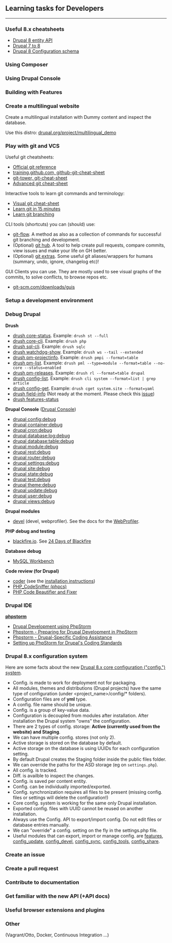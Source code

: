 ## Learning tasks for Developers
-----------------------------------

### Useful 8.x cheatsheets

 - [Drupal 8 entity API](http://wizzlern.nl/sites/wizzlern.nl/files/artikel/drupal-content-entity-8.0.pdf)
 - [Drupal 7 to 8](http://nuvole.org/sites/default/files/Drupal-7-to-Drupal-8-Cheatsheet.pdf)
 - [Drupal 8 Configuration schema](http://hojtsy.hu/files/ConfigSchemaCheatSheet1.5.pdf)

### Using Composer

### Using Drupal Console

### Building with Features

### Create a multilingual website
Create a multilingual installation with Dummy content and inspect the database.

Use this distro: [drupal.org/project/multilingual_demo](https://www.drupal.org/project/multilingual_demo)

### Play with git and VCS

Useful git cheatsheets:

 - [Official git reference](https://git-scm.com/docs)
 - [training.github.com, github-git-cheat-sheet](https://training.github.com/kit/downloads/github-git-cheat-sheet.pdf)
 - [git-tower, git-cheat-sheet](https://www.git-tower.com/blog/git-cheat-sheet/)
 - [Advanced git cheat-sheet](http://www.cheat-sheets.org/saved-copy/git-cheat-sheet.pdf)

Interactive tools to learn git commands and terminology:

 - [Visual git cheat-sheet](http://ndpsoftware.com/git-cheatsheet.html)
 - [Learn git in 15 minutes](https://try.github.io)
 - [Learn git branching](http://pcottle.github.io/learnGitBranching/)

CLI tools (shortcuts) you can (should) use:

 - [git-flow](https://github.com/nvie/gitflow). A method as also as a collection of commands for successful git branching and development.
 - (Optional) [git hub](https://hub.github.com/). A tool to help create pull requests, compare commits, view issues and make your life on GH better.
 - (Optional) [git extras](https://github.com/tj/git-extras). Some useful git aliases/wrappers for humans (summary, undo, ignore, changelog etc)!

GUI Clients you can use. They are mostly used to see visual graphs of the commits, to solve conflicts, to browse repos etc.
 - [git-scm.com/downloads/guis](https://git-scm.com/downloads/guis)

### Setup a development environment

### Debug Drupal

**Drush**

 - [drush core-status](http://drushcommands.com/drush-8x/core/core-status/). Example: ```drush st --full```
 - [drush core-cli](http://drushcommands.com/drush-8x/core/core-cli/). Example: ```drush php```
 - [drush sql-cli](http://drushcommands.com/drush-8x/sql/sql-cli/). Example: ```drush sqlc```
 - [drush watchdog-show](http://drushcommands.com/drush-8x/watchdog/watchdog-show/). Example: ```drush ws --tail --extended```
 - [drush pm-projectinfo](http://drushcommands.com/drush-8x/pm/pm-projectinfo/). Example: ```drush pmpi --format=table```
 - [drush pm-list](http://drushcommands.com/drush-8x/pm/pm-list/). Example: ```drush pml --type=module --format=table --no-core --status=enabled```
 - [drush pm-releases](http://drushcommands.com/drush-8x/pm/pm-releases/). Example: ```drush rl --format=table drupal```
 - [drush config-list](http://drushcommands.com/drush-8x/config/config-list/). Example: ```drush cli system --format=list | grep article```
 - [drush config-get](http://drushcommands.com/drush-8x/config/config-get/). Example: ```drush cget system.site --format=yaml```
 - [drush field-info](http://drushcommands.com/drush-8x/field/field-info/) (Not ready at the moment. Please check this [issue](https://github.com/drush-ops/drush/issues/230))
 - [drush features-status](http://drushcommands.com/drush-8x/features/features-status/)

**Drupal Console** ([Drupal Console](https://drupalconsole.com/))

 - [drupal config:debug](https://hechoendrupal.gitbooks.io/drupal-console/content/en/commands/config-debug.html)
 - [drupal container:debug](https://hechoendrupal.gitbooks.io/drupal-console/content/en/commands/container-debug.html)
 - [drupal cron:debug](https://hechoendrupal.gitbooks.io/drupal-console/content/en/commands/cron-debug.html)
 - [drupal database:log:debug](https://hechoendrupal.gitbooks.io/drupal-console/content/en/commands/database-log-debug.html)
 - [drupal database:table:debug](https://hechoendrupal.gitbooks.io/drupal-console/content/en/commands/database-table-debug.html)
 - [drupal module:debug](https://hechoendrupal.gitbooks.io/drupal-console/content/en/commands/module-debug.html)
 - [drupal rest:debug](https://hechoendrupal.gitbooks.io/drupal-console/content/en/commands/rest-debug.html)
 - [drupal router:debug](https://hechoendrupal.gitbooks.io/drupal-console/content/en/commands/router-debug.html)
 - [drupal settings:debug](https://hechoendrupal.gitbooks.io/drupal-console/content/en/commands/settings-debug.html)
 - [drupal site:debug](https://hechoendrupal.gitbooks.io/drupal-console/content/en/commands/site-debug.html)
 - [drupal state:debug](https://hechoendrupal.gitbooks.io/drupal-console/content/en/commands/state-debug.html)
 - [drupal test:debug](https://hechoendrupal.gitbooks.io/drupal-console/content/en/commands/test-debug.html)
 - [drupal theme:debug](https://hechoendrupal.gitbooks.io/drupal-console/content/en/commands/theme-debug.html)
 - [drupal update:debug](https://hechoendrupal.gitbooks.io/drupal-console/content/en/commands/update-debug.html)
 - [drupal user:debug](https://hechoendrupal.gitbooks.io/drupal-console/content/en/commands/user-debug.html)
 - [drupal views:debug](https://hechoendrupal.gitbooks.io/drupal-console/content/en/commands/views-debug.html)

**Drupal modules**

 - [devel](https://www.drupal.org/project/devel) (devel, webprofiler). See the docs for the [WebProfiler](https://github.com/lussoluca/webprofiler).

**PHP debug and testing**

 - [blackfire.io](https://blackfire.io/). See [24 Days of Blackfire](https://blackfire.io/docs/24-days/index)

**Database debug**

 - [MySQL Workbench ](https://www.mysql.com/products/workbench/)

**Code review (for Drupal)**

 - [coder](https://www.drupal.org/project/coder) (see the [installation instructions](http://cgit.drupalcode.org/coder/tree/README.md))
 - [PHP_CodeSniffer (phpcs)](http://www.squizlabs.com/php-codesniffer)
 - [PHP Code Beautifier and Fixer](https://github.com/squizlabs/PHP_CodeSniffer/wiki/Fixing-Errors-Automatically#using-the-php-code-beautifier-and-fixer)

### Drupal IDE

**[phpstorm](https://confluence.jetbrains.com/display/PhpStorm/PhpStorm+Early+Access+Program)**

 - [Drupal Development using PhpStorm](https://confluence.jetbrains.com/display/PhpStorm/Drupal+Development+using+PhpStorm)
 - [Phpstorm - Preparing for Drupal Development in PhpStorm](https://www.jetbrains.com/phpstorm/help/preparing-for-drupal-development-in-phpstorm.html)
 - [Phpstorm - Drupal-Specific Coding Assistance](https://www.jetbrains.com/phpstorm/help/drupal-specific-coding-assistance.html)
 - [Setting up PhpStorm for Drupal's Coding Standards](https://www.drupal.org/node/1962108)

### Drupal 8.x configuration system

Here are some facts about the new [Drupal 8.x core configuration ("config.") system](https://www.drupal.org/documentation/administer/config).

 - Config. is made to work for deployment not for packaging.
 - All modules, themes and distributions (Drupal projects) have the same type of configuration (under <project_name>/config/* folders).
 - Configuration files are of **yml** type.
 - A config. file name should be unique.
 - Config. is a group of key-value data.
 - Configuration is decoupled from modules after installation. After installation the Drupal system "owns" the configuration.
 - There are 2 types of config. storage: **Active (currently used from the website) and Staging**.
 - We can have multiple config. stores (not only 2).
 - Active storage is stored on the database by default.
 - Active storage on the database is using UUIDs for each configuration setting.
 - By default Drupal creates the Staging folder inside the public files folder.
 - We can override the paths for the ASD storage (eg on ```settings.php```).
 - All config. is tracked.
 - Diff. is availble to inspect the changes.
 - Config. is saved per content entity.
 - Config. can be individually imported/exported.
 - Config. synchronization requires all files to be present (missing config. files or settings will delete the configuration!)
 - Core config. system is working for the same only Drupal installation.
 - Exported config. files with UUID cannot be reused on another installation.
 - Always use the Config. API to export/import config. Do not edit files or database entries manually.
 - We can "override" a config. setting on the fly in the settings.php file.
 - Useful modules that can export, import or manage config. are [features](https://www.drupal.org/project/features), [config_update](https://www.drupal.org/project/config_update), [config_devel](https://www.drupal.org/project/config_devel), [config_sync](https://www.drupal.org/project/config_sync), [config_tools](https://www.drupal.org/project/config_tools), [config_share](https://www.drupal.org/project/config_share).

### Create an issue

### Create a pull request

### Contribute to documentation

### Get familiar with the new API (+API docs)

### Useful browser extensions and plugins

### Other

(Vagrant/Otto, Docker, Continuous Integration ...)
